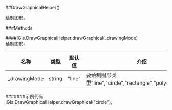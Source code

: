 ##DrawGraphicalHelper()   
  
绘制图形。  
  
###Methods  
  
####IGis.DrawGraphicalHelper.drawGraphical(_drawingMode)  
绘制图形。    
  
 名称|类型|默认值|介绍  
-|-|-|-    
_drawingMode|string|"line"|要绘制图形类型"line","circle","rectangle","polygon","line"。  

  
#######示例代码  
    IGis.DrawGraphicalHelper.drawGraphical("circle");
